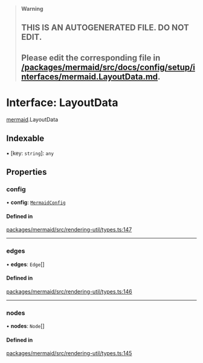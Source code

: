 > **Warning**
>
> ## THIS IS AN AUTOGENERATED FILE. DO NOT EDIT.
>
> ## Please edit the corresponding file in [/packages/mermaid/src/docs/config/setup/interfaces/mermaid.LayoutData.md](../../../../packages/mermaid/src/docs/config/setup/interfaces/mermaid.LayoutData.md).

# Interface: LayoutData

[mermaid](../modules/mermaid.md).LayoutData

## Indexable

▪ \[key: `string`]: `any`

## Properties

### config

• **config**: [`MermaidConfig`](mermaid.MermaidConfig.md)

#### Defined in

[packages/mermaid/src/rendering-util/types.ts:147](https://github.com/mermaid-js/mermaid/blob/master/packages/mermaid/src/rendering-util/types.ts#L147)

---

### edges

• **edges**: `Edge`\[]

#### Defined in

[packages/mermaid/src/rendering-util/types.ts:146](https://github.com/mermaid-js/mermaid/blob/master/packages/mermaid/src/rendering-util/types.ts#L146)

---

### nodes

• **nodes**: `Node`\[]

#### Defined in

[packages/mermaid/src/rendering-util/types.ts:145](https://github.com/mermaid-js/mermaid/blob/master/packages/mermaid/src/rendering-util/types.ts#L145)
